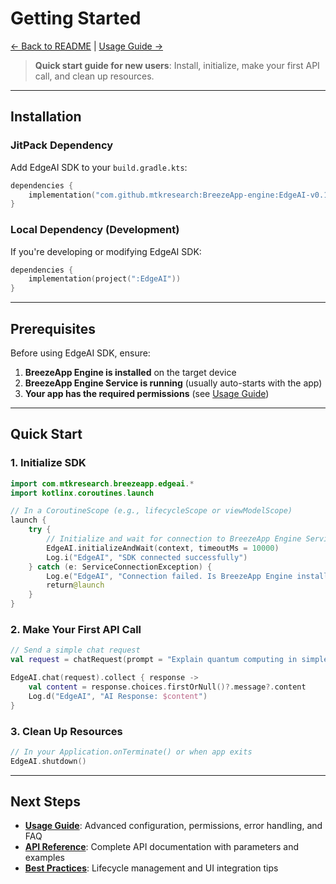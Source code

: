 # Getting Started

[← Back to README](../README.md) | [Usage Guide →](./USAGE_GUIDE.md)

> **Quick start guide for new users**: Install, initialize, make your first API call, and clean up resources.

---

## Installation

### JitPack Dependency

Add EdgeAI SDK to your `build.gradle.kts`:

```kotlin
dependencies {
    implementation("com.github.mtkresearch:BreezeApp-engine:EdgeAI-v0.1.7")
}
```

### Local Dependency (Development)

If you're developing or modifying EdgeAI SDK:

```kotlin
dependencies {
    implementation(project(":EdgeAI"))
}
```

---

## Prerequisites

Before using EdgeAI SDK, ensure:

1. **BreezeApp Engine is installed** on the target device
2. **BreezeApp Engine Service is running** (usually auto-starts with the app)
3. **Your app has the required permissions** (see [Usage Guide](./USAGE_GUIDE.md#permissions))

---

## Quick Start

### 1. Initialize SDK

```kotlin
import com.mtkresearch.breezeapp.edgeai.*
import kotlinx.coroutines.launch

// In a CoroutineScope (e.g., lifecycleScope or viewModelScope)
launch {
    try {
        // Initialize and wait for connection to BreezeApp Engine Service
        EdgeAI.initializeAndWait(context, timeoutMs = 10000)
        Log.i("EdgeAI", "SDK connected successfully")
    } catch (e: ServiceConnectionException) {
        Log.e("EdgeAI", "Connection failed. Is BreezeApp Engine installed?", e)
        return@launch
    }
}
```

### 2. Make Your First API Call

```kotlin
// Send a simple chat request
val request = chatRequest(prompt = "Explain quantum computing in simple terms")

EdgeAI.chat(request).collect { response ->
    val content = response.choices.firstOrNull()?.message?.content
    Log.d("EdgeAI", "AI Response: $content")
}
```

### 3. Clean Up Resources

```kotlin
// In your Application.onTerminate() or when app exits
EdgeAI.shutdown()
```

---

## Next Steps

- **[Usage Guide](./USAGE_GUIDE.md)**: Advanced configuration, permissions, error handling, and FAQ
- **[API Reference](./API_REFERENCE.md)**: Complete API documentation with parameters and examples
- **[Best Practices](./BEST_PRACTICES.md)**: Lifecycle management and UI integration tips 